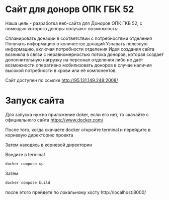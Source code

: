 # Сайт для донорв ОПК ГБК 52

Наша цель - разработка веб-сайта для Доноров ОПК ГКБ 52, с помощью которого доноры получают возможность:

Спланировать донации в соответствии с потребностями отделения
Получать информацию о количестве донаций
Узнавать полезную информацию, включая потребности отделения
Идея создания сайта возникла в связи с неравномерностью потока доноров, которая создает дополнительную нагрузку на персонал отделения
либо не даёт возможности оперативно мобилизовать доноров в случае наличия высокой потребности в крови или её компонентов.

Сайт доступен по ссылке http://95.131.149.248:2008/

# Запуск сайта

Для запуска нужно приложение doker,
если его нет, то скачайте с официального сайта
https://www.docker.com/

После того, когда скачаете docker
откройте terminal и перейдите
в корневую директорию проекта

Затем находясь в корневой директории

Введите в terminal
```bash
docker compose up
```

Затем 
```bash
docker compose build
```

после этого прейдете по локальному хосту
http://localhost:8000/
